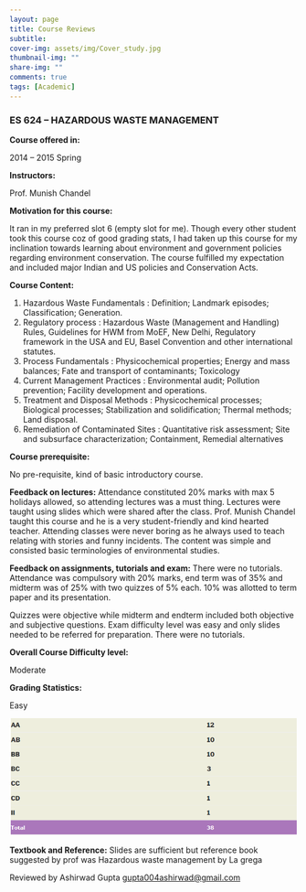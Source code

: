 ```yaml
---
layout: page
title: Course Reviews
subtitle:
cover-img: assets/img/Cover_study.jpg
thumbnail-img: ""
share-img: ""
comments: true
tags: [Academic]
---
```


### ES 624 – HAZARDOUS WASTE MANAGEMENT

**Course offered in:**

2014 – 2015 Spring

**Instructors:**

Prof. Munish Chandel

**Motivation for this course:**

 It ran in my preferred slot 6 (empty slot for me). Though every other student took this course coz of good grading stats, I had taken up this course for my inclination towards learning about environment and government policies regarding environment conservation. The course fulfilled my expectation and included major Indian and US policies and Conservation Acts.

**Course Content:**

1. Hazardous Waste Fundamentals : Definition; Landmark episodes; Classification; Generation.
2. Regulatory process : Hazardous Waste (Management and Handling) Rules, Guidelines for HWM from MoEF, New Delhi, Regulatory framework in the USA and EU, Basel Convention and other international statutes.
3. Process Fundamentals : Physicochemical properties; Energy and mass balances; Fate and transport of contaminants; Toxicology
4. Current Management Practices : Environmental audit; Pollution prevention; Facility development and operations.
5. Treatment and Disposal Methods : Physicochemical processes; Biological processes; Stabilization and solidification; Thermal methods; Land disposal.
6. Remediation of Contaminated Sites : Quantitative risk assessment; Site and subsurface characterization; Containment, Remedial alternatives

**Course prerequisite:**

No pre-requisite, kind of basic introductory course.

**Feedback on lectures:**
Attendance constituted 20% marks with max 5 holidays allowed, so attending lectures was a must thing. Lectures were taught using slides which were shared after the class. Prof. Munish Chandel taught this course and he is a very student-friendly and kind hearted teacher. Attending classes were never boring as he always used to teach relating with stories and funny incidents. The content was simple and consisted basic terminologies of environmental studies.

**Feedback on assignments, tutorials and exam:**
There were no tutorials. Attendance was compulsory with 20% marks, end term was of 35% and midterm was of 25% with two quizzes of 5% each. 10% was allotted to term paper and its presentation.

Quizzes were objective while midterm and endterm included both objective and subjective questions. Exam difficulty level was easy and only slides needed to be referred for preparation. There were no tutorials.

**Overall Course Difficulty level:**

Moderate

**Grading Statistics:**

Easy

![Grades](es624-grades.png)

**Textbook and Reference:**
Slides are sufficient but reference book suggested by prof was Hazardous waste management by La grega

Reviewed by Ashirwad Gupta <gupta004ashirwad@gmail.com>

